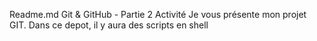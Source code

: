Readme.md
Git & GitHub - Partie 2 Activité
Je vous présente mon projet GIT.
Dans ce depot, il y aura des scripts en shell
